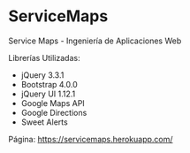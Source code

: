 # ServiceMaps
Service Maps - Ingeniería de Aplicaciones Web

Librerías Utilizadas:

- jQuery 3.3.1 
- Bootstrap 4.0.0
- jQuery UI 1.12.1
- Google Maps API
- Google Directions
- Sweet Alerts

Página: https://servicemaps.herokuapp.com/
